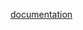 [documentation](https://docs.google.com/document/d/1yfQT-43xx0QDASKBZWt7hoAisnS9DmGvOIUUZ1YkJo4/edit?usp=sharing)
